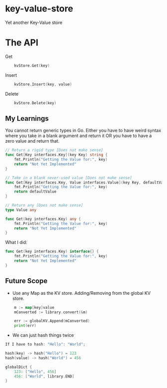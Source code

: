 # key-value-store
Yet another Key-Value store

# The API
Get
```go
    kvStore.Get(key)
```

Insert
```go
    kvStore.Insert(key, value)
```

Delete
```go
    kvStore.Delete(key)
```

## My Learnings
You cannot return generic types in Go.
Either you have to have weird syntax where you take in a blank argument and return it OR you have to have a zero value and return that.


```go
// Return a rigid type [Does not make sense]
func Get[Key interfaces.Key](key Key) string {
    fmt.Println("Getting the Value for:", key)
    return "Not Yet Implemented"
}
```

```go
// Take in a blank never-used value [Does not make sense]
func Get[Key interfaces.Key, Value interfaces.Value](key Key, defaultValue Value) Value {
    fmt.Println("Getting the Value for:", key)
    return defaultValue
}
```


```go
// Return any [Does not make sense]
type Value any

func Get(key interfaces.Key) any {
    fmt.Println("Getting the Value for:", key)
    return "Not Yet Implemented"
}

```

What I did:
```go
func Get(key interfaces.Key) interface{} {
    fmt.Println("Getting the Value for:", key)
    return "Not Yet Implemented"
}

```

## Future Scope
- Use any Map as the KV store. Adding/Removing from the global KV store.
```go
    m := map[key]value
    mConverted := library.convert(&m)

    err := globalKV.Append(mConverted)
    print(err)
```

- We can just hash things twice
```go
If I have to hash: "Hello": "World";

hash(key) -> hash("Hello") = 123
hash(value) -> hash("World") = 456

globalDict {
    123: ["Hello", 456]
    456: ["World", library.END]
}
```